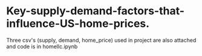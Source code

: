 # Key-supply-demand-factors-that-influence-US-home-prices.
Three csv's (supply, demand, home_price) used in project are also attached and code is in homellc.ipynb
